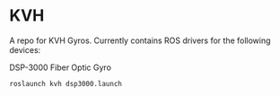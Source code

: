 KVH
===

A repo for KVH Gyros.  Currently contains ROS drivers for the following devices:

DSP-3000 Fiber Optic Gyro

```
roslaunch kvh dsp3000.launch
```
